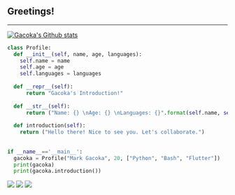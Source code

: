 ## Greetings!
---
[![Gacoka's Github stats](https://github-readme-stats.vercel.app/api?username=markgacoka&theme=blue-green)](https://github.com/markgacoka/github-readme-stats)

```python
class Profile:
  def __init__(self, name, age, languages):
    self.name = name
    self.age = age
    self.languages = languages
    
  def __repr__(self):
      return "Gacoka's Introduction!"
    
  def __str__(self):
      return ("Name: {} \nAge: {} \nLanguages: {}".format(self.name, self.age, self.languages))
    
  def introduction(self):
    return ("Hello there! Nice to see you. Let's collaborate.")
    
    
if __name__=='__main__':
  gacoka = Profile("Mark Gacoka", 20, ["Python", "Bash", "Flutter"])
  print(gacoka)
  print(gacoka.introduction())

```

<p align="left">
    <a href="https://twitter.com/markgacoka" alt="Twitter Follow">
        <img src="https://img.shields.io/twitter/follow/markgacoka.svg?style=social" /></a>
    <a href="https://opensource.org/" alt="Open Source">
        <img src="https://badges.frapsoft.com/os/v1/open-source.svg?v=103" /></a>
    <a href="http://commonmark.org" alt="made-with-Markdown">
        <img src="https://img.shields.io/badge/Made%20with-Markdown-1f425f.svg" /></a>
</p>
